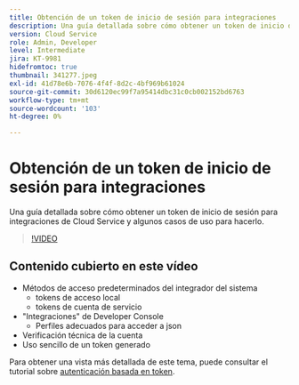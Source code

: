 ```yaml
---
title: Obtención de un token de inicio de sesión para integraciones
description: Una guía detallada sobre cómo obtener un token de inicio de sesión para integraciones de Cloud Service y algunos casos de uso para hacerlo.
version: Cloud Service
role: Admin, Developer
level: Intermediate
jira: KT-9981
hidefromtoc: true
thumbnail: 341277.jpeg
exl-id: 41d78e6b-7076-4f4f-8d2c-4bf969b61024
source-git-commit: 30d6120ec99f7a95414dbc31c0cb002152bd6763
workflow-type: tm+mt
source-wordcount: '103'
ht-degree: 0%

---
```


# Obtención de un token de inicio de sesión para integraciones

Una guía detallada sobre cómo obtener un token de inicio de sesión para integraciones de Cloud Service y algunos casos de uso para hacerlo.

>[!VIDEO](https://video.tv.adobe.com/v/341277?quality=12&learn=on)

## Contenido cubierto en este vídeo

+ Métodos de acceso predeterminados del integrador del sistema
   + tokens de acceso local
   + tokens de cuenta de servicio
+ &quot;Integraciones&quot; de Developer Console
   + Perfiles adecuados para acceder a json
+ Verificación técnica de la cuenta
+ Uso sencillo de un token generado

Para obtener una vista más detallada de este tema, puede consultar el tutorial sobre [autenticación basada en token](/help/headless-tutorial/authentication/overview.md).
